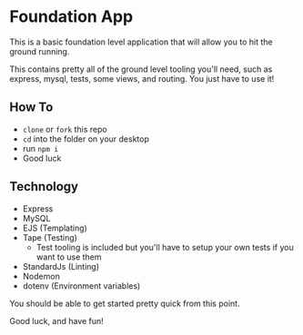 # Foundation App

This is a basic foundation level application that will allow you to hit the ground running.

This contains pretty all of the ground level tooling you'll need, such as express, mysql, tests, some views, and routing. You just have to use it!

## How To

- `clone` or `fork` this repo
- `cd` into the folder on your desktop
- run `npm i`
- Good luck

## Technology

- Express
- MySQL
- EJS (Templating)
- Tape (Testing)
  - Test tooling is included but you'll have to setup your own tests if you want to use them
- StandardJs (Linting)
- Nodemon
- dotenv (Environment variables)

You should be able to get started pretty quick from this point.

Good luck, and have fun!
